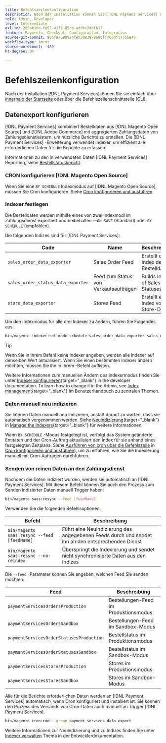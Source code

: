 ```yaml
---
title: Befehlszeilenkonfiguration
description: Nach der Installation können Sie [!DNL Payment Services] über die Befehlszeilenschnittstelle (CLI).
role: Admin, Developer
level: Intermediate
exl-id: 265ab1be-fe52-41f3-85cb-addbc2ddfb17
feature: Payments, Checkout, Configuration, Integration
source-git-commit: 90bfa7099924feb308397960cff76bdf177bbe49
workflow-type: tm+mt
source-wordcount: '489'
ht-degree: 0%

---
```


# Befehlszeilenkonfiguration

Nach der Installation [!DNL Payment Services]können Sie sie einfach über [innerhalb der Startseite](payments-home.md) oder über die Befehlszeilenschnittstelle (CLI).

## Datenexport konfigurieren

[!DNL Payment Services] kombiniert Bestelldaten aus [!DNL Magento Open Source] und [!DNL Adobe Commerce] mit aggregierten Zahlungsdaten von Zahlungsdienstleistern, um nützliche Berichte zu erstellen. Die [!DNL Payment Services] -Erweiterung verwendet Indexer, um effizient alle erforderlichen Daten für die Berichte zu erfassen.

Informationen zu den in verwendeten Daten [!DNL Payment Services] Reporting, siehe [Bestellstatusbericht](order-payment-status.md#data-used-in-the-report).

### CRON konfigurieren [!DNL Magento Open Source]

Wenn Sie eine `BY SCHEDULE` Indexmodus auf [!DNL Magento Open Source], müssen Sie Cron konfigurieren. Siehe [Cron konfigurieren und ausführen](https://devdocs.magento.com/guides/v2.4/config-guide/cli/config-cli-subcommands-cron.html).

### Indexer festlegen

Die Bestelldaten werden mithilfe eines von zwei Indexmodi im Zahlungsdienst exportiert und beibehalten.—`ON SAVE` (Standard) oder `BY SCHEDULE` (empfohlen).

Die folgenden Indizes sind für [!DNL Payment Services]:

| Code | Name | Beschreibung |
|    ---    |  ---  |  ---  |
| `sales_order_data_exporter` | Sales Order Feed | Erstellt den Index der Bestelldaten |
| `sales_order_status_data_exporter` | Feed zum Status von Verkaufsaufträgen | Builds Index of Sales Order Statuses data |
| `store_data_exporter` | Stores Feed | Erstellt einen Index von Store-Daten |

Um den Indexmodus für alle drei Indexer zu ändern, führen Sie Folgendes aus:

```bash
bin/magento indexer:set-mode schedule sales_order_data_exporter sales_order_status_data_exporter store_data_exporter
```

>[!TIP]
>
>Wenn Sie in Ihrem Befehl keine Indexer angeben, werden alle Indexer auf denselben Wert aktualisiert. Wenn Sie einen bestimmten Indexer ändern möchten, müssen Sie ihn in Ihrem -Befehl auflisten.

Weitere Informationen zum manuellen Ändern des Indexermodus finden Sie unter [Indexer konfigurieren](https://devdocs.magento.com/guides/v2.4/config-guide/cli/config-cli-subcommands-index.html#configure-indexers){target="_blank"} in the developer documentation. To learn how to change it in the Admin, see [Index management](https://docs.magento.com/user-guide/system/index-management.html#change-the-index-mode){target="_blank"} im Benutzerhandbuch zu zentralen Themen.

### Daten manuell neu indizieren

Sie können Daten manuell neu indizieren, anstatt darauf zu warten, dass sie automatisch vorgenommen werden. Siehe [Neuindizierung](https://devdocs.magento.com/guides/v2.4/config-guide/cli/config-cli-subcommands-index.html#reindex){target="_blank"} in [Manage the Indexers](https://devdocs.magento.com/guides/v2.4/config-guide/cli/config-cli-subcommands-index.html){target="_blank"} für weitere Informationen.

Wann `BY SCHEDULE` -Modus festgelegt ist, verfolgt das System geänderte Entitäten und der Cron-Auftrag aktualisiert den Index für sie anhand eines festgelegten Zeitplans. Siehe [Ausführen von cron über die Befehlszeile](https://devdocs.magento.com/guides/v2.4/config-guide/cli/config-cli-subcommands-cron.html#config-cli-cron-group-run) in [Cron konfigurieren und ausführen](https://devdocs.magento.com/guides/v2.4/config-guide/cli/config-cli-subcommands-cron.html)), um zu erfahren, wie Sie die Indexierung manuell mit Cron-Aufträgen durchführen.

### Senden von reinen Daten an den Zahlungsdienst

Nachdem die Daten indiziert wurden, werden sie automatisch an [!DNL Payment Services]. Mit diesem Befehl können Sie auch den Prozess zum Senden indizierter Daten manuell Trigger haben:

```bash
bin/magento saas:resync --feed [feedName]
```

Verwenden Sie die folgenden Befehlsoptionen:

| Befehl | Beschreibung |
|  ---  |  ---  |
| `bin/magento saas:resync --feed [feedName]` | Führt eine Neuindizierung des angegebenen Feeds durch und sendet ihn an den entsprechenden Dienst |
| `bin/magento saas:resync --no-reindex` | Überspringt die Indexierung und sendet nicht synchronisierte Daten aus den Indizes |

Die `--feed` -Parameter können Sie angeben, welchen Feed Sie senden möchten:

| Feed | Beschreibung |
|  ---  |  ---  |
| `paymentServicesOrdersProduction` | Bestellungen-Feed im Produktionsmodus |
| `paymentServicesOrdersSandbox` | Bestellungen-Feed im Sandbox-Modus |
| `paymentServicesOrderStatusesProduction` | Bestellstatus im Produktionsmodus |
| `paymentServicesOrderStatusesSandbox` | Bestellstatus im Sandbox-Modus |
| `paymentServicesStoresProduction` | Stores im Produktionsmodus |
| `paymentServicesStoresSandbox` | Stores im Sandbox-Modus |

Alle für die Berichte erforderlichen Daten werden an [!DNL Payment Services] automatisch, wenn Cron konfiguriert und installiert ist. Sie können den Prozess des Versands von Cron-Daten auch manuell an Trigger [!DNL Payment Services].

```bash
bin/magento cron:run --group payment_services_data_export
```

Weitere Informationen zur Neuindizierung und zu Indizes finden Sie unter [Indexer verwalten](https://devdocs.magento.com/guides/v2.4/config-guide/cli/config-cli-subcommands-index.html) Thema in der Entwicklerdokumentation.
